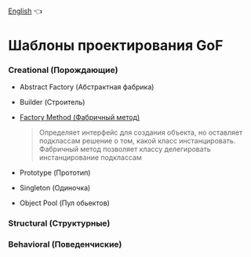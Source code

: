 [English](README_en.md) 👈
# Шаблоны проектирования GoF

### Creational (Порождающие)
* Abstract Factory (Абстрактная фабрика)
* Builder (Строитель)
* [Factory Method (Фабричный метод)](Creational/FactoryMethod.md)
  
  > Определяет интерфейс для создания объекта, но оставляет подклассам решение о том, какой класс инстанцировать. Фабричный метод позволяет классу делегировать инстанцирование подклассам
  
* Prototype (Прототип)
* Singleton (Одиночка)
* Object Pool (Пул обьектов)

### Structural (Структурные)

### Behavioral (Поведенчиские)
